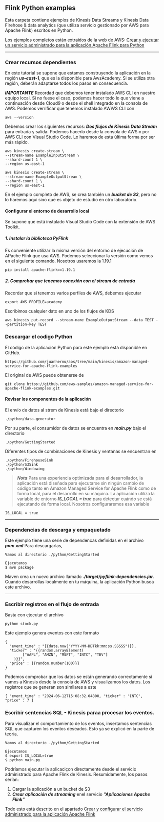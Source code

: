 ## Flink Python examples

Esta carpeta contiene ejemplos de Kinesis Data Streams y Kinesis Data Firehose & data analytics (que utiliza servicio gestionado por AWS para Apache Flink) escritos en Python. 

Los ejemplos completos están extraidos de la web de AWS: 
[Crear y ejecutar un servicio administrado para la aplicación Apache Flink para Python](https://docs.aws.amazon.com/managed-flink/latest/java/gs-python-createapp.html)

---

### Crear recursos dependientes
En este tutorial se supone que estamos construyendo la aplicación en la región ***us-east-1***, que es la disponible para AwsAcademy. Si se utiliza otra región, deberán adaptarse todos los pasos en consecuencia.

***IMPORTANTE***  Recordad que debemos tener instalado AWS CLI en nuestro equipo local. Si no fuese el caso, podemos hacer todo lo que viene a continuación desde Cloud9 o desde el shell integrado en la consola de AWS.
Podemos verrificar que tenemos instalado AWWS CLI con
~~~
aws --version
~~~

Debemos crear los siguientes recursos:
___Dos flujos de Kinesis Data Stream___ para entrada y salida. Podemos hacerlo desde la consola de AWS o por AWS CLI con Visual Studio Code. Lo haremos de esta última forma por ser más rápido.

~~~ 
aws kinesis create-stream \
--stream-name ExampleInputStream \
--shard-count 1 \
--region us-east-1
~~~ 

~~~
aws kinesis create-stream \
--stream-name ExampleOutputStream \
--shard-count 1 \
--region us-east-1 
~~~

En el ejemplo completo de AWS, se crea también un ***bucket de S3***, pero no lo haremos aquí sino que es objeto de estudio en otro laboratorio.

#### Configurar el entorno de desarrollo local

Se supone que está instalado Visual Studio Code con la extensión de AWS Toolkit.

##### 1. Instalar la biblioteca PyFlink
Es conveniente utilizar la misma versión del entorno de ejecución de APache Flink que usa AWS. Podemos seleccionar la versión como vemos en el siguiente comando. Nosotros usaremos la 1.19.1

~~~~
pip install apache-flink==1.19.1
~~~~

##### 2. Comprobar que tenemos conexión con el stream de entrada

Recordar que si tenemos varios perfiles de AWS, debemos ejecutar
~~~~
export AWS_PROFILE=academy
~~~~

Escribimos cualquier dato en uno de los flujos de KDS
~~~~
aws kinesis put-record --stream-name ExampleOutputStream --data TEST --partition-key TEST
~~~~

### Descargar el codigo Python

El código de la aplicación Python para este ejemplo está disponible en GitHub. 
~~~~
https://github.com/juanhernu/aos/tree/main/kinesis/amazon-managed-service-for-apache-flink-examples
~~~~

El original de AWS puede obtenerse de
~~~~
git clone https://github.com/aws-samples/amazon-managed-service-for-apache-flink-examples.git
~~~~

#### Revisar los componentes de la aplicación 

El envío de datos al strem de Kinesis está bajo el directorio 
~~~~ 
./python/data-generator
~~~~
Por su parte, el consumidor de datos se encuentra en ***main.py*** bajo el directorio 
~~~~ 
./python/GettingStarted
~~~~
Diferentes tipos de combinaciones de Kinesis y ventanas se encuentran en

~~~~ 
./python/FirehouseSink
./python/S3Sink
./python/Windowing
~~~~

> ***Nota*** 
Para una experiencia optimizada para el desarrollador, la aplicación está diseñada para ejecutarse sin ningún cambio de código tanto en Amazon Managed Service for Apache Flink como de forma local, para el desarrollo en su máquina. La aplicación utiliza la variable de entorno ___IS_LOCAL = true___ para detectar cuándo se está ejecutando de forma local. Nosotros configuraremos esa variable 
~~~~ 
IS_LOCAL = true
~~~~

---

### Dependencias de descarga y empaquetado
Este ejemplo tiene una serie de dependencas definidas en el archivo ___pom.xml___
Para descargarlas, 

~~~~
Vamos al directorio ./python/GettingStarted

Ejecutamos
$ mvn package
~~~~

Maven crea un nuevo archivo llamado ___./target/pyflink-dependencies.jar___. Cuando desarrollas localmente en tu máquina, la aplicación Python busca este archivo.

---


### Escribir registros en el flujo de entrada

Basta con ejecutar el archivo 
~~~~
python stock.py
~~~~
Este ejemplo genera eventos con este formato

~~~~
{
  "event_time" : "{{date.now("YYYY-MM-DDTkk:mm:ss.SSSSS")}},
  "ticker" : "{{random.arrayElement(
        ["AAPL", "AMZN", "MSFT", "INTC", "TBV"]
    )}}",
  "price" : {{random.number(100)}}          
} 
~~~~
Podemos comprobar que los datos se están generando correctamente si vamos a Kinesis desde la consola de AWS y visualizamos los datos. Los registros que se generan son similares a este

~~~~
{ "event_time" : "2024-06-12T15:08:32.04800, "ticker" : "INTC", "price" : 7 }
~~~~

### Escribir sentencias SQL - Kinesis paraa procesar los eventos. 

Para visualizar el comportamiento de los eventos, insertamos sentencias SQL que capturen los eventos deseados. Esto ya se explicó en la parte de teoría.

~~~~
Vamos al directorio ./python/GettingStarted

Ejecutamos
$ export IS_LOCAL=true
$ python main.py
~~~~

Podríamos ejecutar la aplicaciçon directamente desde el servicio administrado para Apache Flink de Kinesis. 
Resumidamente, los pasos serían: 
1. Cargar la aplicación a un bucket de S3
2. ***Crear aplicación de streaming*** enel servicio ___"Aplicaciones Apache Flink"___

Todo esto está descrito en el apartado 
[Crear y configurar el servicio administrado para la aplicación Apache Flink](https://docs.aws.amazon.com/managed-flink/latest/java/gs-python-createapp.html#gs-python-7)

